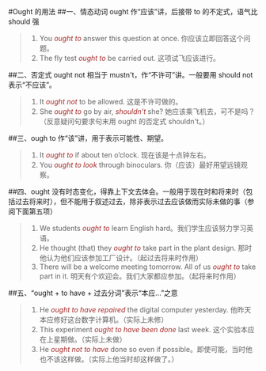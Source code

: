 #Ought 的用法
##一、情态动词 ought 作“应该”讲，后接带 to 的不定式，语气比 should 强
>1. You *ought to* answer this question at once. 你应该立即回答这个问题。
>2. The fly test *ought to* be carried out. 这项试飞应该进行。

##二、否定式 ought not 相当于 mustn't，作“不许可”讲。一般要用 should not 表示“不应该”。
>1. It *ought not* to be allowed. 这是不许可做的。
>2. She *ought to* go by air, *shouldn't* she? 她应该乘飞机去，可不是吗？（反意疑问句要求句末用 ought 的否定式 shouldn't。）

##三、ough to 作“该”讲，用于表示可能性、期望。
>1. It *ought to* if about ten o’clock. 现在该是十点钟左右。
>2. You *ought to look* through binoculars. 你（应该）最好用望远镜观察。

##四、ought 没有时态变化，得靠上下文去体会。一般用于现在时和将来时（包括过去将来时），但不能用于叙述过去，除非表示过去应该做而实际未做的事（参阅下面第五项）
>1. We students *ought to* learn English hard。我们学生应该努力学习英语。
>2. He thought (that) they *ought to* take part in the plant design. 那时他认为他们应该参加工厂设计。（起过去将来时作用）
>3. There will be a welcome meeting tomorrow. All of us *ought to* take part in it. 明天有个欢迎会。我们大家都应参加。（起将来时作用）

##五、“ought + to have + 过去分词”表示“本应…”之意
>1. He *ought to have repaired* the digital computer yesterday. 他昨天本应修好这台数字计算机。（实际上未修）
>2. This experiment *ought to have been done* last week. 这个实验本应在上星期做。（实际上未做）
>3. He *ought not to have* done so even if possible。即使可能，当时他也不该这样做。（实际上他当时却这样做了。）

<style>em {color:brown;}</style>